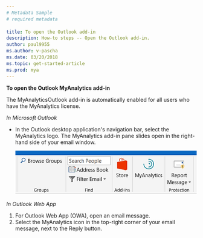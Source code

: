 ```yaml
---
# Metadata Sample
# required metadata

title: To open the Outlook add-in
description: How-to steps -- Open the Outlook add-in. 
author: paul9955
ms.author: v-pascha
ms.date: 03/20/2018
ms.topic: get-started-article
ms.prod: mya
---
```


**To open the Outlook MyAnalytics add-in**

The MyAnalyticsOutlook add-in is automatically enabled for all users who have the MyAnalytics license. 

*In Microsoft Outlook*

 * In the Outlook desktop application's navigation bar, select the MyAnalytics logo. The MyAnalytics add-in pane slides open in the right-hand side of your email window.

    <img src="../../Images/Open-mya-in-add-in.png" alt="MyAnalytics add-in in Outlook">

*In Outlook Web App*

 1. For Outlook Web App (OWA), open an email message.
 2. Select the MyAnalytics icon in the top-right corner of your email message, next to the Reply button. 